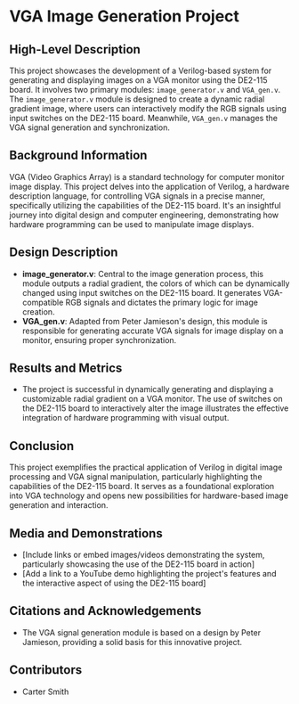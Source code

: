 # VGA Image Generation Project

## High-Level Description
This project showcases the development of a Verilog-based system for generating and displaying images on a VGA monitor using the DE2-115 board. It involves two primary modules: `image_generator.v` and `VGA_gen.v`. The `image_generator.v` module is designed to create a dynamic radial gradient image, where users can interactively modify the RGB signals using input switches on the DE2-115 board. Meanwhile, `VGA_gen.v` manages the VGA signal generation and synchronization.

## Background Information
VGA (Video Graphics Array) is a standard technology for computer monitor image display. This project delves into the application of Verilog, a hardware description language, for controlling VGA signals in a precise manner, specifically utilizing the capabilities of the DE2-115 board. It's an insightful journey into digital design and computer engineering, demonstrating how hardware programming can be used to manipulate image displays.

## Design Description
- **image_generator.v**: Central to the image generation process, this module outputs a radial gradient, the colors of which can be dynamically changed using input switches on the DE2-115 board. It generates VGA-compatible RGB signals and dictates the primary logic for image creation.
- **VGA_gen.v**: Adapted from Peter Jamieson's design, this module is responsible for generating accurate VGA signals for image display on a monitor, ensuring proper synchronization.

## Results and Metrics
- The project is successful in dynamically generating and displaying a customizable radial gradient on a VGA monitor. The use of switches on the DE2-115 board to interactively alter the image illustrates the effective integration of hardware programming with visual output.

## Conclusion
This project exemplifies the practical application of Verilog in digital image processing and VGA signal manipulation, particularly highlighting the capabilities of the DE2-115 board. It serves as a foundational exploration into VGA technology and opens new possibilities for hardware-based image generation and interaction.

## Media and Demonstrations
- [Include links or embed images/videos demonstrating the system, particularly showcasing the use of the DE2-115 board in action]
- [Add a link to a YouTube demo highlighting the project's features and the interactive aspect of using the DE2-115 board]

## Citations and Acknowledgements
- The VGA signal generation module is based on a design by Peter Jamieson, providing a solid basis for this innovative project.

## Contributors
- Carter Smith
